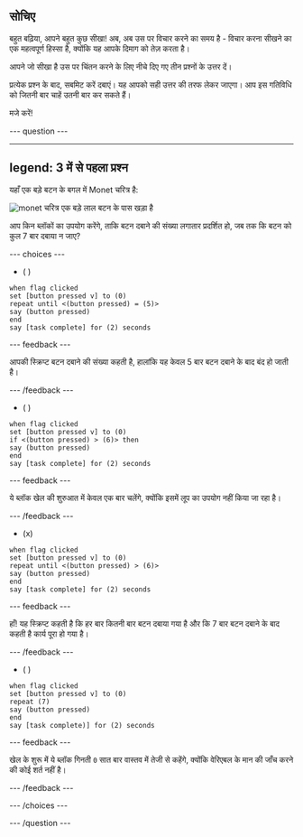 ## सोचिए

बहुत बढ़िया, आपने बहुत कुछ सीखा! अब, अब उस पर विचार करने का समय है - विचार करना सीखने का एक महत्वपूर्ण हिस्सा है, क्योंकि यह आपके दिमाग को तेज़ करता है।

आपने जो सीखा है उस पर चिंतन करने के लिए नीचे दिए गए तीन प्रश्नों के उत्तर दें।

प्रत्येक प्रश्न के बाद, सबमिट करें दबाएं। यह आपको सही उत्तर की तरफ लेकर जाएगा। आप इस गतिविधि को जितनी बार चाहें उतनी बार कर सकते हैं।

मजे करें!

--- question ---

---
legend: 3 में से पहला प्रश्न
---

यहाँ एक बड़े बटन के बगल में Monet चरित्र है:

![monet चरित्र एक बड़े लाल बटन के पास खड़ा है](images/monet-by-button.png)

आप किन ब्लॉकों का उपयोग करेंगे, ताकि बटन दबाने की संख्या लगातार प्रदर्शित हो, जब तक कि बटन को कुल 7 बार दबाया न जाए?


--- choices ---

- ( )

```blocks3
when flag clicked
set [button pressed v] to (0)
repeat until <(button pressed) = (5)>
say (button pressed)
end
say [task complete] for (2) seconds
```

  --- feedback ---

आपकी स्क्रिप्ट बटन दबाने की संख्या कहती है, हालांकि यह केवल 5 बार बटन दबाने के बाद बंद हो जाती है।

  --- /feedback ---

- ( )

```blocks3
when flag clicked
set [button pressed v] to (0)
if <(button pressed) > (6)> then
say (button pressed)
end
say [task complete] for (2) seconds
```

  --- feedback ---

ये ब्लॉक खेल की शुरुआत में केवल एक बार चलेंगे, क्योंकि इसमें लूप का उपयोग नहीं किया जा रहा है।

  --- /feedback ---

- (x)

```blocks3
when flag clicked
set [button pressed v] to (0)
repeat until <(button pressed) > (6)>
say (button pressed)
end
say [task complete] for (2) seconds
```

  --- feedback ---

हाँ! यह स्क्रिप्ट कहती है कि हर बार कितनी बार बटन दबाया गया है और कि 7 बार बटन दबाने के बाद कहती है कार्य पूरा हो गया है।

  --- /feedback ---

- ( )

```blocks3
when flag clicked
set [button pressed v] to (0)
repeat (7)
say (button pressed)
end
say [task complete)] for (2) seconds
```
  --- feedback ---

खेल के शुरू में ये ब्लॉक गिनती `0` सात बार वास्तव में तेजी से कहेंगे, क्योंकि वेरिएबल के मान की जाँच करने की कोई शर्त नहीं है।

  --- /feedback ---

--- /choices ---

--- /question ---
